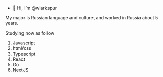 - 👋 Hi, I’m @wlarkspur

My major is Russian language and culture, and worked in Russia about 5 years.

Studying now as follow

1. Javascript 
2. html/css
3. Typescript
4. React
5. Go
6. NextJS



